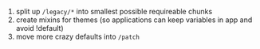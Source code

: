 1. split up `/legacy/*` into smallest possible requireable chunks
1. create mixins for themes (so applications can keep variables in app and avoid !default)
1. move more crazy defaults into `/patch`

